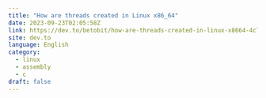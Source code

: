 ```yaml
---
title: "How are threads created in Linux x86_64"
date: 2023-09-23T02:05:58Z
link: https://dev.to/betobit/how-are-threads-created-in-linux-x8664-4cl1?utm_medium=RSS&utm_source=news.12bit.vn
site: dev.to
language: English
category:
  - linux
  - assembly
  - c
draft: false
---
```

